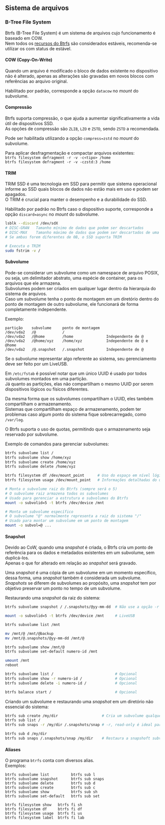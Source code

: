 ## Sistema de arquivos
### B-Tree File System
Btrfs (B-Tree File System) é um sistema de arquivos cujo funcionamento é baseado em COW.  
Nem todos os [recursos do Btrfs](https://btrfs.readthedocs.io/en/latest/Status.html) são considerados estáveis, recomenda-se utilizar os com status de estável.

#### COW (Copy-On-Write)
Quando um arquivo é modificado o bloco de dados existente no dispositivo não é alterado, apenas as alterações são gravadas em novos blocos com referências ao arquivo original.

Habilitado por padrão, corresponde a opção `datacow` no *mount* do subvolume.

#### Compressão
Btrfs suporta compressão, o que ajuda a aumentar significativamente a vida útil de dispositivos SSD.  
As opções de compressão são `ZLIB`, `LZO` e `ZSTD`, sendo `ZSTD` a recomendada.

Pode ser habilitada utilizando a opção `compress=zstd` no *mount* do subvolume.

Para aplicar desfragmentação e compactar arquivos existentes:  
`btrfs filesystem defragment -r -v -c<tipo> /home`  
`btrfs filesystem defragment -r -v -czstd:3 /home`  

#### TRIM
TRIM SSD é uma tecnologia em SSD para permitir que sistema operacional informe ao SSD quais blocos de dados não estão mais em uso e podem ser apagados.  
O TRIM é crucial para manter o desempenho e a durabilidade do SSD.

Habilitado por padrão no Btrfs caso o dispositivo suporte, corresponde a opção `discard=async` no *mount* do subvolume.

```bash
lsblk --discard /dev/sdX
# DISC-GRAN   Tamanho mínimo de dados que podem ser descartados
# DISC-MAX    Tamanho máximo de dados que podem ser descartados de uma vez
# Se ambas forem diferentes de 0B, o SSD suporta TRIM

# Executa o TRIM
sudo fstrim -v /
```

#### Subvolume
Pode-se considerar um subvolume como um namespace de arquivo POSIX, ou seja, um delimitador abstrato, uma espécie de container, para os arquivos que ele armazena.  
Subvolumes podem ser criados em qualquer lugar dentro da hierarquia do sistema de arquivos.  
Caso um subvolume tenha o ponto de montagem em um diretório dentro do ponto de montagem de outro subvolume, ele funcionará de forma completamente independente.

Exemplo:

```plaintext
partição    subvolume     ponto de montagem
/dev/vda2   /@            /
/dev/vda2   /@home        /home               Independente de @
/dev/vda2   /@home/xyz    /home/xyz           Independente de @ e @home 
/dev/vda2   /@.snapshot   /.snapshot          Independente de @
```

Se o subvolume representar algo referente ao sistema, seu gerenciamento deve ser feito por um LiveUSB.

Em `/etc/fstab` é possível notar que um único UUID é usado por todos subvolumes montados em uma partição.  
Já quanto as partições, elas não compartilham o mesmo UUID por serem dispositivos lógicos ou físicos diferentes.

Da mesma forma que os subvolumes compartilham o UUID, eles também compartilham o armazenamento.  
Sistemas que compartilham espaço de armazenamento, podem ter problemas caso algum ponto do sistema fique sobrecarregado, como `/var/log`.

O Btrfs suporta o uso de quotas, permitindo que o armazenamento seja reservado por subvolume.

Exemplo de comandos para gerenciar subvolumes:

```bash
btrfs subvolume list /
btrfs subvolume show /home/xyz
btrfs subvolume create /home/xyz
btrfs subvolume delete /home/xyz

btrfs filesystem df /dev/mount_point      # Uso do espaço em nível lógico no sistema de arquivos Btrfs
btrfs filesystem usage /dev/mount_point   # Informações detalhadas do uso de espaço

# Monta o subvolume raiz do Btrfs (sempre será o 5)
# O subvolume raiz armazena todos os subvolumes
# Usado para gerenciar a estrutura e subvolumes do Btrfs
mount -o subvolid=5 -t btrfs /dev/device /mnt

# Monta um subvolume específico
# O subvolume "@" normalmente representa a raiz do sistema "/"
# Usado para montar um subvolume em um ponto de montagem
mount -o subvol=@ ...
```

#### Snapshot
Devido ao CoW, quando uma *snapshot* é criada, o Btrfs cria um ponto de referência para os dados e metadados existentes em um subvolume, sem duplicá-los.  
Apenas o que for alterado em relação ao *snapshot* será gravado.

Uma *snapshot* é uma cópia de um subvolume em um momento específico, dessa forma, uma *snapshot* também é considerada um subvolume.  
*Snapshots* se diferem de subvolumes ao propósito, uma *snapshot* tem por objetivo preservar um ponto no tempo de um subvolume.

Restaurando uma *snapshot* da raiz do sistema:

```bash
btrfs subvolume snapshot / /.snapshots/@yy-mm-dd  # Não use a opção -r nesse contexto

mount -o subvolid=5 -t btrfs /dev/device /mnt     # LiveUSB

btrfs subvolume list /mnt

mv /mnt/@ /mnt/@backup
mv /mnt/@.snapshots/@yy-mm-dd /mnt/@

btrfs subvolume show /mnt/@
btrfs subvolume set-default numero-id /mnt

umount /mnt
reboot

btrfs subvolume list /                            # Opcional
btrfs subvolume show -r numero-id /               # Opcional
btrfs subvolume delete -i numero-id /             # Opcional

btrfs balance start /                             # Opcional
```

Criando um subvolume e restaurando uma *snapshot* em um diretório não essencial do sistema:

```bash
btrfs sub create /my/dir                    # Cria um subvolume qualquer
btrfs sub list /
btrfs sub snaps -r /my/dir /.snapshots/snap # -r, read-only é ideal para backups ou versões imutáveis

btrfs sub d /my/dir
btrfs sub snaps /.snapshots/snap /my/dir    # Restaura a snapshoft subvolume
```

#### Aliases
O programa `btrfs` conta com diversos alias.  
Exemplos:

```plaintext
btrfs subvolume list          btrfs sub l
btrfs subvolume snapshot      btrfs sub snaps
btrfs subvolume delete        btrfs sub d
btrfs subvolume create        btrfs sub c
btrfs subvolume show          btrfs sub sh
btrfs subvolume set-default   btrfs sub set

btrfs filesystem show   btrfs fi sh
btrfs filesystem df     btrfs fi df
btrfs filesystem usage  btrfs fi us
btrfs filesystem label  btrfs fi lab
```
